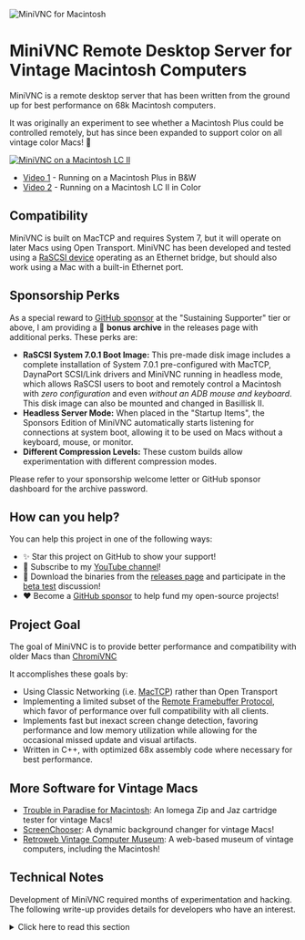 ![MiniVNC for Macintosh][mac-screenshot]

MiniVNC Remote Desktop Server for Vintage Macintosh Computers
=============================================================

MiniVNC is a remote desktop server that has been written from the
ground up for best performance on 68k Macintosh computers.

It was originally an experiment to see whether a Macintosh Plus could
be controlled remotely, but has since been expanded to support color
on all vintage color Macs! :rainbow:

[![MiniVNC on a Macintosh LC II](https://github.com/marciot/mac-minivnc/raw/main/images/youtube2.png)](https://youtu.be/_o8JiXqFHsk)

- [Video 1](https://youtu.be/zM_sNItbuhc) - Running on a Macintosh Plus in B&W
- [Video 2](https://youtu.be/_o8JiXqFHsk) - Running on a Macintosh LC II in Color

Compatibility
-------------

MiniVNC is built on MacTCP and requires System 7, but it will
operate on later Macs using Open Transport. MiniVNC has been
developed and tested using a [RaSCSI device] operating as an
Ethernet bridge, but should also work using a Mac with a built-in
Ethernet port.

Sponsorship Perks
-----------------

As a special reward to [GitHub sponsor] at the "Sustaining Supporter" tier or above, I am providing a 🎁 **bonus archive** in the releases page with additional perks. These perks are:

- **RaSCSI System 7.0.1 Boot Image:** This pre-made disk image includes a complete installation of System 7.0.1 pre-configured with MacTCP, DaynaPort SCSI/Link drivers and MiniVNC running in headless mode, which allows RaSCSI users to boot and remotely control a Macintosh with _zero configuration_ and even _without an ADB mouse and keyboard_. This disk image can also be mounted and changed in Basillisk II.
- **Headless Server Mode:** When placed in the "Startup Items", the Sponsors Edition of MiniVNC automatically starts listening for connections at system boot, allowing it to be used on Macs without a keyboard, mouse, or monitor.
- **Different Compression Levels:** These custom builds allow experimentation with different compression modes.

Please refer to your sponsorship welcome letter or GitHub sponsor dashboard for the archive password.

How can you help?
-----------------

You can help this project in one of the following ways:

* :sparkles: Star this project on GitHub to show your support!
* :loudspeaker: Subscribe to my [YouTube channel]!
* :raising_hand: Download the binaries from the [releases page] and participate in the [beta test] discussion!
* :heart: Become a [GitHub sponsor] to help fund my open-source projects!

[beta test]: https://github.com/marciot/mac-minivnc/discussions/1
[releases page]: https://github.com/marciot/mac-minivnc/releases
[GitHub sponsor]: https://github.com/sponsors/marciot
[YouTube channel]: https://www.youtube.com/channel/UC1tZ8uA0WJp5pDpPwldQ0Ig

Project Goal
------------

The goal of MiniVNC is to provide better performance and compatibility
with older Macs than [ChromiVNC]

It accomplishes these goals by:

- Using Classic Networking (i.e. [MacTCP]) rather than Open Transport
- Implementing a limited subset of the [Remote Framebuffer Protocol],
which favor of performance over full compatibility with all clients.
- Implements fast but inexact screen change detection, favoring
performance and low memory utilization while allowing for the occasional
missed update and visual artifacts.
- Written in C++, with optimized 68x assembly code where necessary for best
performance.

[MacTCP]: https://en.wikipedia.org/wiki/MacTCP
[ChromiVNC]: https://web.archive.org/web/20070208223046/http://www.chromatix.uklinux.net/vnc/index.html
[Remote Framebuffer Protocol]: https://datatracker.ietf.org/doc/html/rfc6143
[RaSCSI device]: https://github.com/akuker/RASCSI
[mac-screenshot]: https://github.com/marciot/mac-minivnc/raw/main/images/screenshot.png "MiniVNC Screenshot"

More Software for Vintage Macs
------------------------------

* [Trouble in Paradise for Macintosh]: An Iomega Zip and Jaz cartridge tester for vintage Macs! 
* [ScreenChooser]: A dynamic background changer for vintage Macs!
* [Retroweb Vintage Computer Museum]: A web-based museum of vintage computers, including the Macintosh!

[ScreenChooser]: https://archive.org/details/screen-chooser
[Trouble in Paradise for Macintosh]: https://github.com/marciot/mac-tip
[Retroweb Vintage Computer Museum]: http://retroweb.maclab.org

Technical Notes
---------------

Development of MiniVNC required months of experimentation and hacking.
The following write-up provides details for developers who have an
interest.

<details>
<summary>
Click here to read this section
</summary><br>
  
#### MacTCP Programming is Hard; Doing it Efficiently is Harder
  
MacTCP is Apple's first TCP/IP networking stack and is the only
networking API available on the Macintosh Plus. The
[MacTCP Programmer's Guide] is a good resource, but lacks code
samples and makes no mention of high-level languages. The
[MacTCP Cookbook] article by Steve Falkenburg provides more meat
to chew on but actual source code is worth a thousand words. I
finally it on the [Apple Developer Group CD Volume VII] in the
form of a "finger" protocol example in the directory
`Dev.CD Vol. VII:develop:develop 6 code:TCP:finger`

This is a good starting point as the "TCPRoutines.c" file
provides an example of using MacTCP parameter blocks from a
high-level language. Steve's helper routines, while easy-to-use
for simple tasks, are very slow. As I later learned, the most
efficient way to do MacTCP programming is via asynchronous callback
routines.

Since these callback routines execute in interrupt time, writing them
in a high-level language is challenging. I used the technique from the
article "Asynchronous Routines on the Macintosh" in [Develop magazine],
March 1993 which involves an assembly language glue routine. Later on,
I used a similar routine for making a Vertical Retrace task for gathering
screen updates.

Today we take for granted threads which make it easy to implement
network applications. The use of callback routines is a huge step
backwards.

For one, it precludes using temporary stack-based storage and instead
all state must be stored in global variables. Doing things like loops
are trivial in a thread but very difficult using callback routines.
  
The VNC protocol is fairly simple, but the code is far more
complicated than it would have been had I modern techniques at my
disposal.

As an aside, Ari Halberstadt wrote a very promissing [thread library]
for the Macintosh. Getting it to work with MacTCP might have simplified
the programing model, but at the time it was too much of a heavy lift
for me to get it to work while I was also learning MacTCP. I ended up
using some of his basic OS utilities code in MiniVNC, but not the thread
library itself.

[MacTCP Programmer's Guide]: https://github.com/marciot/mac-minivnc/raw/main/docs/MacTCP_programming.pdf
[MacTCP Cookbook]: http://preserve.mactech.com/articles/develop/issue_06/p46-69_Falkenburg_text_.html
[Apple Developer Group CD Volume VII]: https://archive.org/details/apple-developer-group-cd-series-volume-vii-lord-of-the-files-1991-cd-rom
[Develop magazine]: https://vintageapple.org/develop/
[thread library]: https://web.archive.org/web/20211216043914/http://websites.umich.edu/~archive/mac/development/source/threadlib1.0d4.cpt.hqx

#### Mouse Control

On the Macintosh, the mouse can be progmattically changed by writing
the new position to the low-memory globals `MouseTemp` and
`RawMouseLocation` and then copying the value of `CrsrCouple` to
`CursorNew` to signal the change. This technique is borrowed from
ChromiVNC.

Mouse button control presented a challenge. The technique used by
ChromiVNC is to write the new mouse button state to the low-memory
global `MBState` while simultaneously posting a `mouseUp` or `mouseDown`
event to the System event queue. This works on modern Macs, but on the
Macintosh Plus it only works for clicking. Mouse dragging &mdash; and
crucially, menu selection &mdash; does not work. On that machine the
VIA interrupt in ROM constantly overwrites `MBState` with the button
state from the physical mouse, so the trick of writing a value to
`MBState` does not work.

I attempted patching the `Button` trap and implemented a journaling driver,
but the former was ineffective while the latter was found to be broken and
unusable under System 7's multi-tasking model.

At last, an analysis of the disassembled code for the VIA interrupt
revealed it deglitched the mouse button by waiting three ticks prior to
updating `MBState`. The low-memory variable `MBTicks` indicates the start
of the wait period and by periodically setting it to the future &emdash;
in advance of `TickCount` &mdash; I found I could keep the VIA routine
waiting indefinitely so that I could alter `MBState` at will. This
allowed me control of the mouse button on all Macs, including the Macintosh
Plus.

#### Screen Change Detection via Checksums

On the vintage Macintosh, the address of the framebuffer is stored in the
low-memory global `ScrnBase`. A crucial part of a VNC server is detecting
changes to the screen. While this could be done by maintaining a separate
copy of the framebuffer and comparing every pixel, this requires a lot of
memory and a lot of memory accesses.

In MiniVNC, I decided to compute a 32-bit sum across each row of pixels
and a 32-bit sum up and down the screen. For both the horizontal and
vertical sums, the new and old sums are compared to detect screen changes.
It turns out this is also an quick way to determine the bounds of the change
rectangle as the location of the first and last changed sum along an axis
can be taken as the rectangle bounds along the axis.

This is an inexact approach which makes the server blind to many types of
screen changes. Using a [position-dependent checksum] like a [Fletcher's checksum]
would improve accuracy, at the expense of more computation and storage.

#### Byte Alignment and Reduction of Horizontal Resolution of Change Rectangles

An ordinary VNC server would attempt to minimize transmission by sending
the smallest possible change rectangle. MiniVNC keeps the horizonal
bounds of change rectangles aligned to byte boundaries. On the Macintosh
Plus, which uses one bit per pixel, this is crucial as it allows screen
data to be sent without any bit-shift or bit masking operations, which
are particularly slow on the 68000.

When using a 32-bit column sum (as opposed to the XOR operation used in
my first implementation), a change in one pixel column can cause a carry
to the next, meaning that the horizontal bounds of change rectangles are
further aligned to 32-bit boundaries.

On a B&W display, this causes change rectangle bounds to fall on 32 pixel
increments, which might cause quite a lot of extra data to be transmitted.

The effect is minimized on color displays, which pack fewer pixels per byte.
For example, on a 256 color display, the change rectangles can fall on 4
pixel boundaries, mimimizing the size of change rectangles.

#### Use of TRLE Encoding to Avoid Bit Unpacking and Packing

The VNC protocol is meant for color computers and most encodings
assume a color depth of at least eight bits. However, the TRLE
encoding is unique in that it supports a paletted tile type that
allows for a 1-bit, 2-bit and 4-bit encodings.

The ability to transmit 1-bit data is what caused me to require
MiniVNC to use TRLE encoding exclusively. This does not meet the
VNC specifications, but is compatible with modern clients. To
support raw encoding, as required by the specifications, would
necessitate expanding each 1-bit pixel in a byte into a full
color byte, an operation which would be prohibitive on older
Macs.

On the Macintosh Plus, I transmit all tiles using the 1-bit
paletted tile type. This, together with byte alignment, allows
the encoding process to be a straight copy full bytes without
any bit shifting or masking.

As an optimization, during the copy I will detect if a tile
consists of all zeros (i.e. white). If this is the case, I emit
a solid white tile. There is no corresponding case for black
pixels, so a white region will compress better than a black
region.

On color Macintosh computers, where I have the luxury of a
68020 with an instruction and data cache, I perform additional
computation in order to choose from among the following TRLE
tile types:

- Solid tiles
- Paletted 1-bit tiles
- Paletted 2-bit tiles
- Raw 8-bit tiles
- RLE encoded tiles

On a color Mac, the full encoding process would work like this:

1. The tile is encoded as a plain RLE tile. During this stage,
up to five unique colors from the tile are recorded.
2. If the number of unique colors is equal to one, a solid tile
is emitted
3. If the number of unique colors is equal to two and the size
of the RLE encoded tile exceeds that of a paletted 1-bit tile,
then a 1-bit paletted tile is emitted
4. If the number of unique colors is equal to three or four and
the size of the RLE encoded tile exceeds that of a paletted 2-bit
tile, then a 2-bit paletted tile is emitted
5. If the number of unique colors exceeds fours and the size of
the RLE encoded tile exceeds that of a raw 8-bit tile, a raw 8-bit
tile is emitted.

In practice, I found that doing this whole process actually hurt
performance on an Macintosh LC II, so MiniVNC supports different
packing levels which omit many of the steps listed above.

For example, packing level 2 looks like this:

1. The tile is encoded as a plain RLE tile.
2. A solid tile is emitted if only one run is found.
3. If the RLE encoded tile exceeds the size of a paletted tile
of the same color depth as the screen, emit that tile instead.
  
The key different between packing 2 and the full process is that
I do not emit a tile with fewer colors than the color depth of the
screen itself. Doing so requires finding the unique colors in
a tile and mapping those to a smaller palette, which is expensive.
Emitting a tile with the *same* number of colors as the screen,
however, is trivial as it only involves a straight copy with no
changes to the color values themselves.

#### CodeWarrior or Symantec C++

There is not, unfortunately, a perfect development environment for
the Macintosh when it comes to writing code that mixes C++ and
assembly language. My go to language used to be Symantec C++ 7
because it allows you to write C++ routines and add assembly
language bits and pieces just where you need it, minimizing the
learning curve. It is also very good for things like code resources
or device drivers.
  
CodeWarrior 8, on the other hand, works great on Basillisk II and
has a better IDE. I've lately begun using it over Symantec C++ 7
for these reasons, but one frustrating aspect is that it does not
allow you to mix C and assembly language in one function. Instead,
you must chose one or the other. This meant that in MiniVNC I had
to write whole functions in assembly language, which meant doing
things like pulling arguments off the stack myself, something
Symantec C++ 7 would do for me.

#### Assembly Language Tricks for Performance

The TRLE encoder was written in 68x assembly for best performance.
For the color encoders, a 68020 is assumed and the code makes special
use of 68020 instructions such as `bfextu`. Most functions take
advantage of as many of the available eight data and eight address
registers as possible, as to minimize memory accesses.

One example is the color palette gathering code. In the RLE encoding
routine, use two register halves of two registers to keep track of
colors I have seen before, which allows me to generate a palette of
up to four colors without having to write to memory. I implemented
another routine which uses eight 32-bit registers as bitfields to
tally up to 256 unique colors&mdash;again, with no memory access.
This routine would be needed for generating 16 bit color tiles
when the screen is in 256 color mode, although I have not actually
implemented this at this point (and probably never will, as it appears
that even generating 2 or 4 color tiles is too slow to be worth the
effort).

</details>

[Fletcher's checksum]: https://en.wikipedia.org/wiki/Fletcher%27s_checksum

